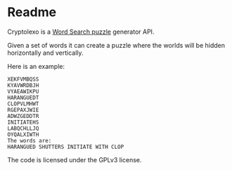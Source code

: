 # Readme

Cryptolexo is a [Word Search puzzle](http://en.wikipedia.org/wiki/Word_search) generator API.

Given a set of words it can create a puzzle where the worlds will be
hidden horizontally and vertically.

Here is an example:

    XEKFVMBQSS
    KYAVWRDBJH
    VYAEAWIKPU
    HARANGUEDT
    CLOPVLMHWT
    RGEPAXJWIE
    ADWZGEDDTR
    INITIATEHS
    LABQCHLLJQ
    OYQALXIWTH    
    The words are:
    HARANGUED SHUTTERS INITIATE WITH CLOP 
    
The code is licensed under the GPLv3 license.
